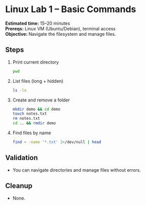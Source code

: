 # Linux Lab 1 – Basic Commands
**Estimated time:** 15–20 minutes  
**Prereqs:** Linux VM (Ubuntu/Debian), terminal access  
**Objective:** Navigate the filesystem and manage files.

## Steps
1. Print current directory  
   ```bash
   pwd
   ```
2. List files (long + hidden)  
   ```bash
   ls -la
   ```
3. Create and remove a folder  
   ```bash
   mkdir demo && cd demo
   touch notes.txt
   rm notes.txt
   cd .. && rmdir demo
   ```
4. Find files by name  
   ```bash
   find ~ -name '*.txt' 2>/dev/null | head
   ```

## Validation
- You can navigate directories and manage files without errors.

## Cleanup
- None.
